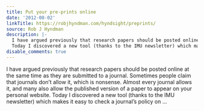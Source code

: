 ```yaml
---
title: Put your pre-prints online
date: '2012-08-02'
linkTitle: https://robjhyndman.com/hyndsight/preprints/
source: Rob J Hyndman
description: |-
  I have argued previously that research papers should be posted online at the same time as they are submitted to a journal. Sometimes people claim that journals don&rsquo;t allow it, which is nonsense. Almost every journal allows it, and many also allow the published version of a paper to appear on your personal website.
  Today I discovered a new tool (thanks to the IMU newsletter) which makes it easy to check a journal&rsquo;s policy on ...
disable_comments: true
---
```

I have argued previously that research papers should be posted online at the same time as they are submitted to a journal. Sometimes people claim that journals don&rsquo;t allow it, which is nonsense. Almost every journal allows it, and many also allow the published version of a paper to appear on your personal website.
Today I discovered a new tool (thanks to the IMU newsletter) which makes it easy to check a journal&rsquo;s policy on ...